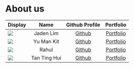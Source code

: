 # About us

| Display                                             |     Name     |               Github Profile                |              Portfolio              |
|-----------------------------------------------------|:------------:|:-------------------------------------------:|:-----------------------------------:|
| ![](/images/jaden.png)                              |  Jaden Lim   |   [Github](https://github.com/jadenlimjc)   |   [Portfolio](team/jadenlimjc.md)   |
| ![](/images/Toby.jpg)                               |  Yu Man Kit  |    [Github](https://github.com/Toby-Yu)     |    [Portfolio](team/toby-yu.md)     |
| ![](https://via.placeholder.com/100.png?text=Photo) |    Rahul     |  [Github](https://github.com/rahuljai-05)   |  [Portfolio](team/rahuljai-05.md)   |
| ![](https://via.placeholder.com/100.png?text=Photo) | Tan Ting Hui | [Github](https://github.com/Ridiculouswifi) | [Portfolio](team/ridiculouswifi.md) |
